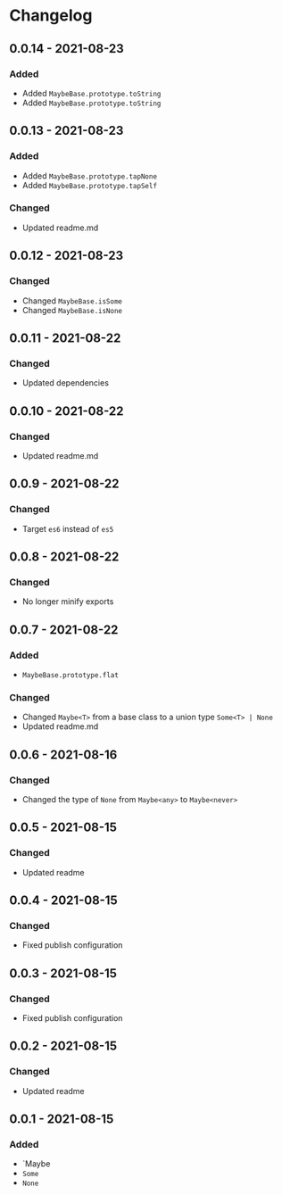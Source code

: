 # Changelog

## 0.0.14 - 2021-08-23

### Added

- Added `MaybeBase.prototype.toString`
- Added `MaybeBase.prototype.toString`

## 0.0.13 - 2021-08-23

### Added

- Added `MaybeBase.prototype.tapNone`
- Added `MaybeBase.prototype.tapSelf`

### Changed

- Updated readme.md

## 0.0.12 - 2021-08-23

### Changed

- Changed `MaybeBase.isSome`
- Changed `MaybeBase.isNone`

## 0.0.11 - 2021-08-22

### Changed

- Updated dependencies

## 0.0.10 - 2021-08-22

### Changed

- Updated readme.md

## 0.0.9 - 2021-08-22

### Changed

- Target `es6` instead of `es5`

## 0.0.8 - 2021-08-22

### Changed

- No longer minify exports

## 0.0.7 - 2021-08-22

### Added

- `MaybeBase.prototype.flat`

### Changed

- Changed `Maybe<T>` from a base class to a union type `Some<T> | None`
- Updated readme.md

## 0.0.6 - 2021-08-16

### Changed

- Changed the type of `None` from `Maybe<any>` to `Maybe<never>`

## 0.0.5 - 2021-08-15

### Changed

- Updated readme

## 0.0.4 - 2021-08-15

### Changed

- Fixed publish configuration

## 0.0.3 - 2021-08-15

### Changed

- Fixed publish configuration

## 0.0.2 - 2021-08-15

### Changed

- Updated readme

## 0.0.1 - 2021-08-15

### Added

- `Maybe
- `Some`
- `None`

